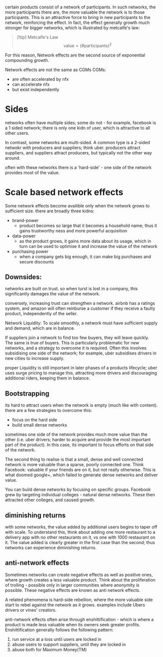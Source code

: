 
certain products consist of a network of participants. In such networks, the more participants there are, the more valuable the network is to those participants. This is an attractive force to bring in new participants to the network, reinforcing the effect.
In fact, the effect generally growth much stronger for bigger networks, which is illustrated by metcalfe's law:

>[!tip] Metcalfe's Law
> $$\text{value} = (\text{\# participants})^2$$


For this reason, Network effects are the second source of exponential compounding growth.

Network effects are not the same as CGMs 
CGMs:
- are often accelerated by nfx
- can accelerate nfx
- but exist independently


# Sides
networks often have multiple sides; some do not - for example, facebook is a 1 sided network; there is only one kidn of user, which is attractive to all other users.

In contrast, some networks are multi-sided. A common type is a 2-sided netwokr with producers and suppliers; think uber.
producers attract suppliers, and suppliers attract producers, but typically not the other way around.

often with these networks there is a 'hard-side' - one side of the network provides most of the value.



# Scale based network effects
Some network effects become availible only when the network grows to sufficient size. there are broadly three kidns: 
- brand-power
	- product becomes so large that it becomes a household name; thus it gains trustworthy ness and more powerful acquisition
- data-power
	- as the product grows, it gains more data about its usage, which in turn can be used to optimise it and increase the value of the network
- purchasing power
	- when a company gets big enough, it can make big purchases and secure discounts


## Downsides:
networks are built on trust. so when turst is lost in a company, this significantly damages the value of the network.

conversely, increasing trust can strengthen a network.
airbnb has a ratings system, and amazon will often reinburse a customer if they receive a faulty product, independently of the seller.


Network Liquidity:
To scale smoothly, a network must have sufficient supply and demand, which are in balance.

If suppliers join a network to find too few buyers, they will leave quickly. The same is true of buyers. This is particularly problematic for new networks, and a strategy to overcome it is required. Often this involves subsidising one side of the network; for example, uber subsidises drivers in new cities to increase supply.

proper Liquidity is still important in later phases of a products lifecycle; uber uses surge pricing to manage this, attracting more drivers and discouraging additional riders, keeping them in balance.


## Bootstrapping

its hard to attract users when the network is empty (much like with content). there are a few strategies to overcome this:
- focus on the hard side
- build small dense networks

sometimes one side of the network provides much more value than the other (i.e. uber drivers; harder to acquire and provide the most important part of the product). In this case, its important to focus efforts on that side of the network.

The second thing to realise is that a small, dense and well connected network is more valuable than a sparse, poorly connected one. Think Facebook: valuable if your friends are on it, but not really otherwise. This is what doomed google+, which failed to generate dense networks and deliver value.

You can build dense networks by focusing on specific groups. Facebook grew by targeting individual colleges - natural dense networks. These then attracted other colleges, and caused growth.
## diminishing returns
with some networks, the value added by additional users begins to taper off with scale. To understand this, think about adding one more restaurant to a delivery app with no other restaurants on it, vs one with 1000 restaurant on it. The value added is clearly greater in the first case than the second; thus networks can experience diminishing returns.

## anti-network effects
Sometimes networks can create negative effects as well as positive ones, where growth creates a less valuable product. Think about the proliferation of trolling - possible only in larger communities where anonymity is possible. These negative effects are known as anti network effects.

A related phenomena is hard-side rebellion, where the more valuable side start to rebel against the network as it grows. examples include Ubers drivers or vines' creators.


anti-network effects often arise through enshittification - which is where a product is made less valuable when its owners seek greater profits. Enshittification generally follows the following pattern:

1. run service at a loss until users are locked in
2. abuse users to support suppliers, until they are locked in
3. abuse both for Maximum Money(TM)
